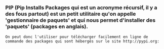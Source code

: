 ### PIP (Pip Installs Packages qui est un acronyme récursif, il y a des fous partout) est un petit utilitaire qu'on appelle 'gestionnaire de paquets' et qui nous permet d'installer des 'paquets' (packages en anglais).

    On peut donc l'utiliser pour télécharger facilement en ligne de commande des packages qui sont hébergés sur le site http://pypi.org:

